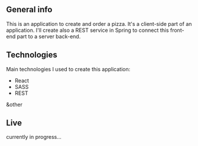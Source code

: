 ## General info

This is an application to create and order a pizza. It's a client-side part of an application. I'll create also a REST service in Spring to connect this front-end part to a server back-end.

## Technologies

Main technologies I used to create this application:

-   React
-   SASS
-   REST

&other

## Live

currently in progress...
